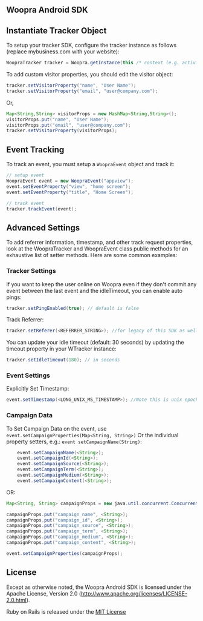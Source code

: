 ## Woopra Android SDK

## Instantiate Tracker Object
To setup your tracker SDK, configure the tracker instance as follows (replace mybusiness.com with your website):

``` java
WoopraTracker tracker = Woopra.getInstance(this /* context (e.g. activity) */).getTracker("mybusiness.com");
```


To add custom visitor properties, you should edit the visitor object:

``` java
tracker.setVisitorProperty("name", "User Name");
tracker.setVisitorProperty("email", "user@company.com");
```

Or,

``` java
Map<String,String> visitorProps = new HashMap<String,String>();
visitorProps.put("name", "User Name");
visitorProps.put("email", "user@company.com");
tracker.setVisitorProperty(visitorProps);
```

## Event Tracking
To track an event, you must setup a `WoopraEvent` object and track it:

``` java
// setup event
WoopraEvent event = new WoopraEvent("appview");
event.setEventProperty("view", "home screen");
event.setEventProperty("title", "Home Screen");

// track event
tracker.trackEvent(event);
```

## Advanced Settings
To add referrer information, timestamp, and other track request properties, look at the WoopraTracker and WoopraEvent class public methods for an exhaustive list of setter methods.  Here are some common examples:

### Tracker Settings

If you want to keep the user online on Woopra even if they don't commit any event between the last event and the idleTimeout, you can enable auto pings:
``` java
tracker.setPingEnabled(true); // default is false
```

Track Referrer:
```java
tracker.setReferer(<REFERRER_STRING>); //for legacy of this SDK as well as the HTTP, you can use both referer or referrer methods but it will be stored as referer
```
You can update your idle timeout (default: 30 seconds) by updating the timeout property in your WTracker instance:

``` java
tracker.setIdleTimeout(180); // in seconds
```

### Event Settings
Explicitly Set Timestamp:
```java
event.setTimestamp(<LONG_UNIX_MS_TIMESTAMP>); //Note this is unix epoch time in milliseconds
```

### Campaign Data
To Set Campaign Data on the event, use `event.setCampaignProperties(Map<String, String>)` Or the individual property setters, e.g.: `event setCampaignName(String)`:
```java
    event.setCampaignName(<String>);
    event.setCampaignId(<String>);
    event.setCampaignSource(<String>);
    event.setCampaignTerm(<String>);
    event.setCampaignMedium(<String>);
    event.setCampaignContent(<String>);
```

OR:

```java
Map<String, String> campaignProps = new java.util.concurrent.ConcurrentHashMap<String, String>()

campaignProps.put("campaign_name", <String>);
campaignProps.put("campaign_id", <String>);
campaignProps.put("campaign_source", <String>);
campaignProps.put("campaign_term", <String>);
campaignProps.put("campaign_medium", <String>);
campaignProps.put("campaign_content", <String>);

event.setCampaignProperties(campaignProps);
```





## License

Except as otherwise noted, the Woopra Android SDK is licensed under the Apache License, Version 2.0 (http://www.apache.org/licenses/LICENSE-2.0.html).

Ruby on Rails is released under the [MIT License](http://www.opensource.org/licenses/MIT)

